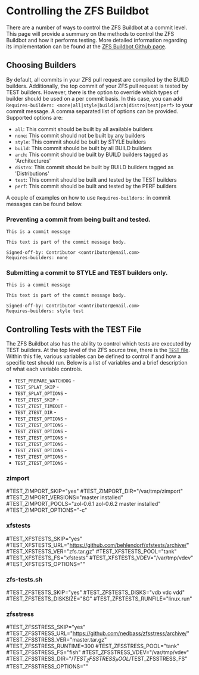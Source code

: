# Controlling the ZFS Buildbot

There are a number of ways to control the ZFS Buildbot at a commit level.  This page will
provide a summary on the methods to control the ZFS Buildbot and how it performs testing.
More detailed information regarding its implementation can be found at the
[ZFS Buildbot Github page](https://github.com/zfsonlinux/zfs-buildbot).

## Choosing Builders

By default, all commits in your ZFS pull request are compiled by the BUILD
builders.  Additionally, the top commit of your ZFS pull request is tested by
TEST builders.  However, there is the option to override which types of builder
should be used on a per commit basis.  In this case, you can add
`Requires-builders: <none|all|style|build|arch|distro|test|perf>` to your
commit message.  A comma separated list of options can be
provided.  Supported options are:

* `all`: This commit should be built by all available builders
* `none`: This commit should not be built by any builders
* `style`: This commit should be built by STYLE builders
* `build`: This commit should be built by all BUILD builders
* `arch`: This commit should be built by BUILD builders tagged as 'Architectures'
* `distro`: This commit should be built by BUILD builders tagged as 'Distributions'
* `test`: This commit should be built and tested by the TEST builders
* `perf`: This commit should be built and tested by the PERF builders

A couple of examples on how to use `Requires-builders:` in commit messages can be found below.

### Preventing a commit from being built and tested.
```
This is a commit message

This text is part of the commit message body.

Signed-off-by: Contributor <contributor@email.com>
Requires-builders: none
```

### Submitting a commit to STYLE and TEST builders only.
```
This is a commit message

This text is part of the commit message body.

Signed-off-by: Contributor <contributor@email.com>
Requires-builders: style test
```

## Controlling Tests with the TEST File
The ZFS Buildbot also has the ability to control which tests are executed by TEST
builders.  At the top level of the ZFS source tree, there is the [`TEST`
file](https://github.com/zfsonlinux/zfs/blob/master/TEST). Within this file,
various variables can be defined to control if and how a specific test should
run. Below is a list of variables and a brief description of what each variable
controls.

* `TEST_PREPARE_WATCHDOG` -
* `TEST_SPLAT_SKIP` -
* `TEST_SPLAT_OPTIONS` -
* `TEST_ZTEST_SKIP` -
* `TEST_ZTEST_TIMEOUT` -
* `TEST_ZTEST_DIR` -
* `TEST_ZTEST_OPTIONS` -
* `TEST_ZTEST_OPTIONS` -
* `TEST_ZTEST_OPTIONS` -
* `TEST_ZTEST_OPTIONS` -
* `TEST_ZTEST_OPTIONS` -
* `TEST_ZTEST_OPTIONS` -
* `TEST_ZTEST_OPTIONS` -
* `TEST_ZTEST_OPTIONS` -


### zimport
#TEST_ZIMPORT_SKIP="yes"
#TEST_ZIMPORT_DIR="/var/tmp/zimport"
#TEST_ZIMPORT_VERSIONS="master installed"
#TEST_ZIMPORT_POOLS="zol-0.6.1 zol-0.6.2 master installed"
#TEST_ZIMPORT_OPTIONS="-c"

### xfstests
#TEST_XFSTESTS_SKIP="yes"
#TEST_XFSTESTS_URL="https://github.com/behlendorf/xfstests/archive/"
#TEST_XFSTESTS_VER="zfs.tar.gz"
#TEST_XFSTESTS_POOL="tank"
#TEST_XFSTESTS_FS="xfstests"
#TEST_XFSTESTS_VDEV="/var/tmp/vdev"
#TEST_XFSTESTS_OPTIONS=""

### zfs-tests.sh
#TEST_ZFSTESTS_SKIP="yes"
#TEST_ZFSTESTS_DISKS="vdb vdc vdd"
#TEST_ZFSTESTS_DISKSIZE="8G"
#TEST_ZFSTESTS_RUNFILE="linux.run"

### zfsstress
#TEST_ZFSSTRESS_SKIP="yes"
#TEST_ZFSSTRESS_URL="https://github.com/nedbass/zfsstress/archive/"
#TEST_ZFSSTRESS_VER="master.tar.gz"
#TEST_ZFSSTRESS_RUNTIME=300
#TEST_ZFSSTRESS_POOL="tank"
#TEST_ZFSSTRESS_FS="fish"
#TEST_ZFSSTRESS_VDEV="/var/tmp/vdev"
#TEST_ZFSSTRESS_DIR="/$TEST_ZFSSTRESS_POOL/$TEST_ZFSSTRESS_FS"
#TEST_ZFSSTRESS_OPTIONS=""